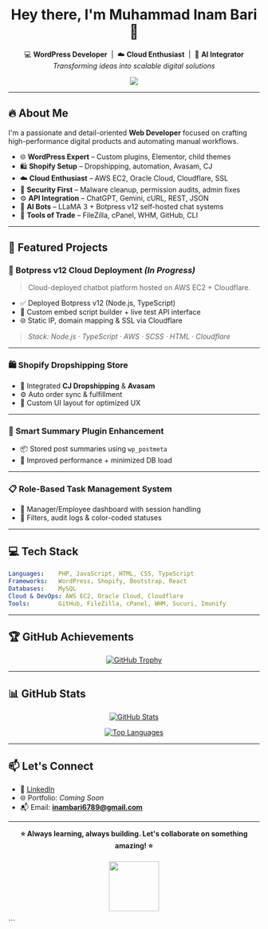 <h1 align="center">Hey there, I'm Muhammad Inam Bari 👋</h1>

<p align="center">
  💻 <strong>WordPress Developer</strong> &nbsp;|&nbsp;
  ☁️ <strong>Cloud Enthusiast</strong> &nbsp;|&nbsp;
  🤖 <strong>AI Integrator</strong><br>
  <em>Transforming ideas into scalable digital solutions</em>
</p>

<p align="center">
  <img src="https://readme-typing-svg.herokuapp.com/?lines=Always+learning,+always+building!;Let’s+collaborate+on+something+amazing!&center=true&width=500&height=45&font=Fira%20Code&color=36BCF7&vCenter=true&pause=1000">
</p>

---

## 🔥 About Me

I'm a passionate and detail-oriented **Web Developer** focused on crafting high-performance digital products and automating manual workflows.

- 🌐 **WordPress Expert** – Custom plugins, Elementor, child themes
- 🛍 **Shopify Setup** – Dropshipping, automation, Avasam, CJ
- ☁️ **Cloud Enthusiast** – AWS EC2, Oracle Cloud, Cloudflare, SSL
- 🔐 **Security First** – Malware cleanup, permission audits, admin fixes
- ⚙️ **API Integration** – ChatGPT, Gemini, cURL, REST, JSON
- 🤖 **AI Bots** – LLaMA 3 + Botpress v12 self-hosted chat systems
- 🧰 **Tools of Trade** – FileZilla, cPanel, WHM, GitHub, CLI

---

## 🚀 Featured Projects

### 🤖 Botpress v12 Cloud Deployment *(In Progress)*
> Cloud-deployed chatbot platform hosted on AWS EC2 + Cloudflare.

- ✅ Deployed Botpress v12 (Node.js, TypeScript)
- 🧠 Custom embed script builder + live test API interface
- 🌐 Static IP, domain mapping & SSL via Cloudflare

> _Stack: Node.js · TypeScript · AWS · SCSS · HTML · Cloudflare_

---

### 🛍 Shopify Dropshipping Store

- 🔄 Integrated **CJ Dropshipping** & **Avasam**
- ⚙️ Auto order sync & fulfillment
- 🎨 Custom UI layout for optimized UX

---

### 📝 Smart Summary Plugin Enhancement

- 📦 Stored post summaries using `wp_postmeta`
- 🚀 Improved performance + minimized DB load

---

### 📋 Role-Based Task Management System

- 👥 Manager/Employee dashboard with session handling
- 📝 Filters, audit logs & color-coded statuses

---

## 💻 Tech Stack

```yaml
Languages:    PHP, JavaScript, HTML, CSS, TypeScript
Frameworks:   WordPress, Shopify, Bootstrap, React
Databases:    MySQL
Cloud & DevOps: AWS EC2, Oracle Cloud, Cloudflare
Tools:        GitHub, FileZilla, cPanel, WHM, Sucuri, Imunify
````

---

## 🏆 GitHub Achievements

<p align="center">
  <a href="https://github.com/inambari6789">
    <img src="https://github-profile-trophy.vercel.app/?username=inambari6789&theme=radical&margin-w=10&margin-h=15" alt="GitHub Trophy" />
  </a>
</p>

---

## 📊 GitHub Stats

<p align="center">
  <a href="https://github.com/inambari6789">
    <img src="https://github-readme-stats.vercel.app/api?username=inambari6789&show_icons=true&theme=github_dark&hide_title=false&hide_border=false&count_private=true" alt="GitHub Stats" />
  </a>
</p>

<p align="center">
  <a href="https://github.com/inambari6789">
    <img src="https://github-readme-stats.vercel.app/api/top-langs/?username=inambari6789&layout=compact&theme=github_dark&hide_border=false" alt="Top Languages" />
  </a>
</p>

---

## 📫 Let's Connect

* 💼 [LinkedIn](https://linkedin.com/in/muhammad-inam-bari-371a35210) <!-- Replace with your LinkedIn URL -->
* 🌐 Portfolio: *Coming Soon*
* 📬 Email: **[inambari6789@gmail.com](mailto:inambari6789@gmail.com)**

---

<p align="center">
  <strong>⭐ Always learning, always building. Let's collaborate on something amazing! ⭐</strong><br><br>
  <img src="https://media.giphy.com/media/L8K62iTDkzGX6/giphy.gif" width="100" />
</p>
```
